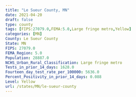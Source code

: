 ```yaml
---
title: "Le Sueur County, MN"
date: 2021-04-20
draft: false
type: county
tags: [FIPS:27079.0,FEMA:5.0,Large fringe metro,Yellow]
categories: [MN]
County: Le Sueur County
State: MN
FIPS: 27079.0
FEMA_Region: 5.0
Population: 28887.0
NCHS_Urban_Rural_Classification: Large fringe metro
Tests_in_prior_14_days: 1628.0
Fourteen_day_test_rate_per_100000: 5636.0
Percent_Positivity_in_prior_14_days: 0.088
Level: Yellow
url: /states/MN/le-sueur-county
---
```



